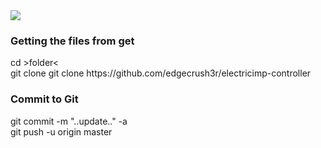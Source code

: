 <img src="https://raw.github.com/edgecrush3r/electricimp-controller/master/screenshot.png" />

<h3>Getting the files from get</h3>
cd &gt;folder&lt;
<br/>git clone git clone https://github.com/edgecrush3r/electricimp-controller

<h3>Commit to Git</h3>
git commit -m "..update.." -a
<br/>git push -u origin master

